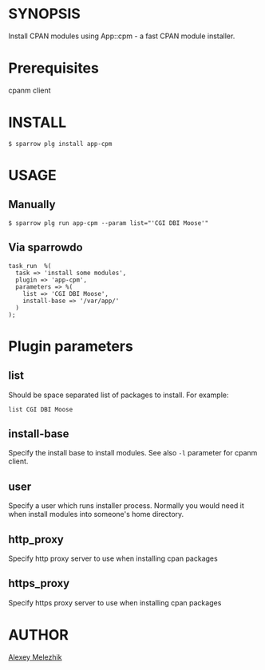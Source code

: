 # SYNOPSIS

Install CPAN modules using App::cpm - a fast CPAN module installer.

# Prerequisites

cpanm client


# INSTALL

    $ sparrow plg install app-cpm


# USAGE

## Manually

    $ sparrow plg run app-cpm --param list="'CGI DBI Moose'"

## Via sparrowdo

    task_run  %(
      task => 'install some modules',
      plugin => 'app-cpm',
      parameters => %( 
        list => 'CGI DBI Moose',
        install-base => '/var/app/'
      )
    );
    
# Plugin parameters

## list

Should be space separated list of packages to install. For example:

    list CGI DBI Moose

## install-base

Specify the install base to install modules. See also `-l` parameter for cpanm client.

## user

Specify a user which runs installer process. Normally you would need it when install modules
into someone's home directory.

## http_proxy

Specify http proxy server to use when installing cpan packages

## https_proxy

Specify https proxy server to use when installing cpan packages

# AUTHOR

[Alexey Melezhik](mailto:melezhik@gmail.com)


